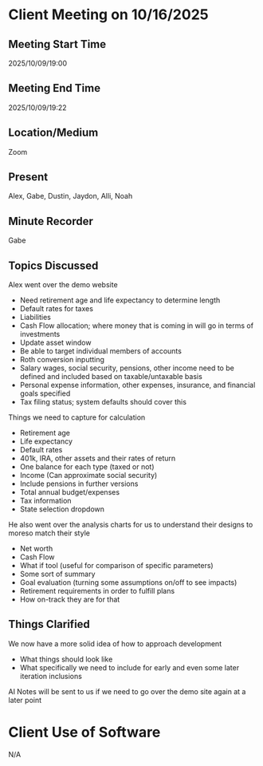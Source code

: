 # Client Meeting on 10/16/2025

## Meeting Start Time

2025/10/09/19:00

## Meeting End Time

2025/10/09/19:22

## Location/Medium

Zoom

## Present

Alex, Gabe, Dustin, Jaydon, Alli, Noah

## Minute Recorder

Gabe

## Topics Discussed

Alex went over the demo website
- Need retirement age and life expectancy to determine length
- Default rates for taxes
- Liabilities
- Cash Flow allocation; where money that is coming in will go in terms of investments
- Update asset window
- Be able to target individual members of accounts
- Roth conversion inputting
- Salary wages, social security, pensions, other income need to be defined and included based on taxable/untaxable basis
- Personal expense information, other expenses, insurance, and financial goals specified
- Tax filing status; system defaults should cover this

Things we need to capture for calculation
- Retirement age
- Life expectancy
- Default rates
- 401k, IRA, other assets and their rates of return
- One balance for each type (taxed or not)
- Income (Can approximate social security)
- Include pensions in further versions
- Total annual budget/expenses
- Tax information
- State selection dropdown

He also went over the analysis charts for us to understand their designs to moreso match their style
- Net worth
- Cash Flow
- What if tool (useful for comparison of specific parameters)
- Some sort of summary
- Goal evaluation (turning some assumptions on/off to see impacts)
- Retirement requirements in order to fulfill plans
- How on-track they are for that


## Things Clarified

We now have a more solid idea of how to approach development
- What things should look like
- What specifically we need to include for early and even some later iteration inclusions

AI Notes will be sent to us if we need to go over the demo site again at a later point


# Client Use of Software

N/A
